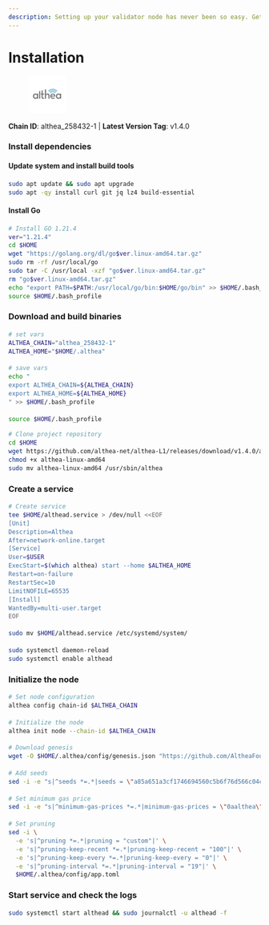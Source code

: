 ```yaml
---
description: Setting up your validator node has never been so easy. Get your validator running in minutes by following step by step instructions.
---
```


# Installation

<figure><img src="https://github.com/takeshi-val/Logo/raw/main/althea.png" alt=""><figcaption></figcaption></figure>

**Chain ID**: althea_258432-1 | **Latest Version Tag**: v1.4.0


### Install dependencies

#### Update system and install build tools

```bash
sudo apt update && sudo apt upgrade
sudo apt -qy install curl git jq lz4 build-essential
```

#### Install Go

```bash
# Install GO 1.21.4
ver="1.21.4"
cd $HOME
wget "https://golang.org/dl/go$ver.linux-amd64.tar.gz"
sudo rm -rf /usr/local/go
sudo tar -C /usr/local -xzf "go$ver.linux-amd64.tar.gz"
rm "go$ver.linux-amd64.tar.gz"
echo "export PATH=$PATH:/usr/local/go/bin:$HOME/go/bin" >> $HOME/.bash_profile
source $HOME/.bash_profile
```

### Download and build binaries

```bash
# set vars
ALTHEA_CHAIN="althea_258432-1"
ALTHEA_HOME="$HOME/.althea"

# save vars
echo "
export ALTHEA_CHAIN=${ALTHEA_CHAIN}
export ALTHEA_HOME=${ALTHEA_HOME}
" >> $HOME/.bash_profile

source $HOME/.bash_profile
```

```bash
# Clone project repository
cd $HOME
wget https://github.com/althea-net/althea-L1/releases/download/v1.4.0/althea-linux-amd64
chmod +x althea-linux-amd64
sudo mv althea-linux-amd64 /usr/sbin/althea

```

### Create a service

```bash
# Create service
tee $HOME/althead.service > /dev/null <<EOF
[Unit]
Description=Althea
After=network-online.target
[Service]
User=$USER
ExecStart=$(which althea) start --home $ALTHEA_HOME
Restart=on-failure
RestartSec=10
LimitNOFILE=65535
[Install]
WantedBy=multi-user.target
EOF

sudo mv $HOME/althead.service /etc/systemd/system/

sudo systemctl daemon-reload
sudo systemctl enable althead
```

### Initialize the node

```bash
# Set node configuration
althea config chain-id $ALTHEA_CHAIN

# Initialize the node
althea init node --chain-id $ALTHEA_CHAIN

# Download genesis 
wget -O $HOME/.althea/config/genesis.json "https://github.com/AltheaFoundation/althea-L1-docs/blob/main/althea-l1-mainnet-genesis.json"

# Add seeds
sed -i -e "s|^seeds *=.*|seeds = \"a85a651a3cf1746694560c5b6f76d566c04ca581@althea-mainnet.rpc.takeshi.team:15259\"|" $HOME/.althea/config/config.toml

# Set minimum gas price
sed -i -e "s|^minimum-gas-prices *=.*|minimum-gas-prices = \"0aalthea\"|" $HOME/.althea/config/app.toml

# Set pruning
sed -i \
  -e 's|^pruning *=.*|pruning = "custom"|' \
  -e 's|^pruning-keep-recent *=.*|pruning-keep-recent = "100"|' \
  -e 's|^pruning-keep-every *=.*|pruning-keep-every = "0"|' \
  -e 's|^pruning-interval *=.*|pruning-interval = "19"|' \
  $HOME/.althea/config/app.toml

```

### Start service and check the logs

```bash
sudo systemctl start althead && sudo journalctl -u althead -f 
```
